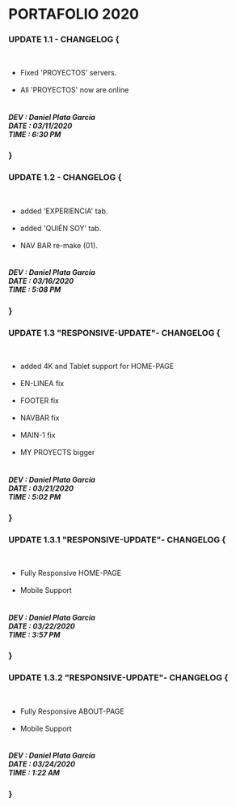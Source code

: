 # PORTAFOLIO 2020

<h3>
  UPDATE 1.1 - CHANGELOG { 
</h3>
  <br>
<ul>
  <li>Fixed 'PROYECTOS' servers.</li><br>
  <li>All 'PROYECTOS' now are online</li><br>
</ul> 
      <h5>
          DEV : Daniel Plata García<br>
          DATE : 03/11/2020<br>
          TIME : 6:30 PM<br>
      </h5>
  <h3>
      }
  </h3>
 
<h3>
  UPDATE 1.2 - CHANGELOG { 
</h3>
  <br>
<ul>
  <li>added 'EXPERIENCIA' tab.</li><br>
  <li>added 'QUIÉN SOY' tab.</li><br>
  <li>NAV BAR re-make (01).</li><br>
</ul> 
      <h5>
          DEV : Daniel Plata García<br>
          DATE : 03/16/2020<br>
          TIME : 5:08 PM<br>
      </h5>
  <h3>
      }
  </h3>
  
  <h3>
  UPDATE 1.3 "RESPONSIVE-UPDATE"- CHANGELOG { 
</h3>
  <br>
<ul>
  <li>added 4K and Tablet support for HOME-PAGE</li><br>
  <li>EN-LINEA fix</li><br>
  <li>FOOTER fix</li><br>
  <li>NAVBAR fix</li><br>
  <li>MAIN-1 fix</li><br>
  <li>MY PROYECTS bigger</li><br>
</ul> 
      <h5>
          DEV : Daniel Plata García<br>
          DATE : 03/21/2020<br>
          TIME : 5:02 PM<br>
      </h5>
  <h3>
      }
  </h3>
 
   <h3>
  UPDATE 1.3.1 "RESPONSIVE-UPDATE"- CHANGELOG { 
</h3>
  <br>
<ul>
  <li>Fully Responsive HOME-PAGE</li><br>
  <li>Mobile Support</li><br>
</ul> 
      <h5>
          DEV : Daniel Plata García<br>
          DATE : 03/22/2020<br>
          TIME : 3:57 PM<br>
      </h5>
  <h3>
      }
  </h3>
  
  
   <h3>
  UPDATE 1.3.2 "RESPONSIVE-UPDATE"- CHANGELOG { 
</h3>
  <br>
<ul>
  <li>Fully Responsive ABOUT-PAGE</li><br>
  <li>Mobile Support</li><br>
</ul> 
      <h5>
          DEV : Daniel Plata García<br>
          DATE : 03/24/2020<br>
          TIME : 1:22 AM<br>
      </h5>
  <h3>
      }
  </h3>
 

